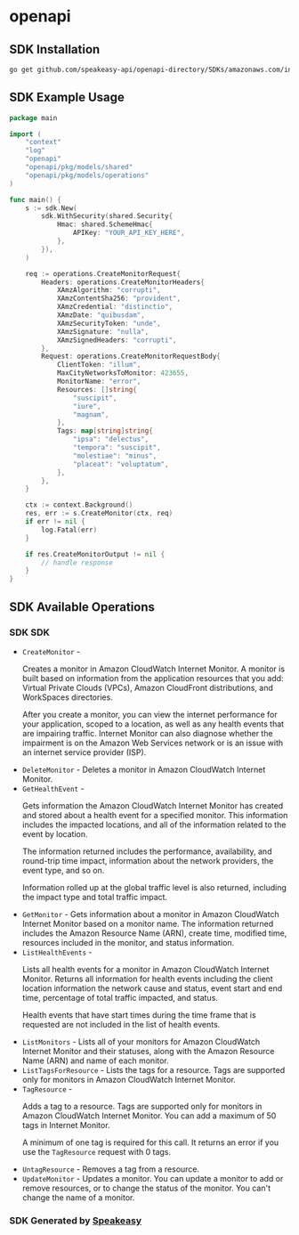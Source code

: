 # openapi

<!-- Start SDK Installation -->
## SDK Installation

```bash
go get github.com/speakeasy-api/openapi-directory/SDKs/amazonaws.com/internetmonitor/2021-06-03/go
```
<!-- End SDK Installation -->

## SDK Example Usage
<!-- Start SDK Example Usage -->
```go
package main

import (
    "context"
    "log"
    "openapi"
    "openapi/pkg/models/shared"
    "openapi/pkg/models/operations"
)

func main() {
    s := sdk.New(
        sdk.WithSecurity(shared.Security{
            Hmac: shared.SchemeHmac{
                APIKey: "YOUR_API_KEY_HERE",
            },
        }),
    )

    req := operations.CreateMonitorRequest{
        Headers: operations.CreateMonitorHeaders{
            XAmzAlgorithm: "corrupti",
            XAmzContentSha256: "provident",
            XAmzCredential: "distinctio",
            XAmzDate: "quibusdam",
            XAmzSecurityToken: "unde",
            XAmzSignature: "nulla",
            XAmzSignedHeaders: "corrupti",
        },
        Request: operations.CreateMonitorRequestBody{
            ClientToken: "illum",
            MaxCityNetworksToMonitor: 423655,
            MonitorName: "error",
            Resources: []string{
                "suscipit",
                "iure",
                "magnam",
            },
            Tags: map[string]string{
                "ipsa": "delectus",
                "tempora": "suscipit",
                "molestiae": "minus",
                "placeat": "voluptatum",
            },
        },
    }

    ctx := context.Background()
    res, err := s.CreateMonitor(ctx, req)
    if err != nil {
        log.Fatal(err)
    }

    if res.CreateMonitorOutput != nil {
        // handle response
    }
}
```
<!-- End SDK Example Usage -->

<!-- Start SDK Available Operations -->
## SDK Available Operations

### SDK SDK

* `CreateMonitor` - <p>Creates a monitor in Amazon CloudWatch Internet Monitor. A monitor is built based on information from the application resources that you add: Virtual Private Clouds (VPCs), Amazon CloudFront distributions, and WorkSpaces directories. </p> <p>After you create a monitor, you can view the internet performance for your application, scoped to a location, as well as any health events that are impairing traffic. Internet Monitor can also diagnose whether the impairment is on the Amazon Web Services network or is an issue with an internet service provider (ISP).</p>
* `DeleteMonitor` - Deletes a monitor in Amazon CloudWatch Internet Monitor. 
* `GetHealthEvent` - <p>Gets information the Amazon CloudWatch Internet Monitor has created and stored about a health event for a specified monitor. This information includes the impacted locations, and all of the information related to the event by location.</p> <p>The information returned includes the performance, availability, and round-trip time impact, information about the network providers, the event type, and so on.</p> <p>Information rolled up at the global traffic level is also returned, including the impact type and total traffic impact.</p>
* `GetMonitor` - Gets information about a monitor in Amazon CloudWatch Internet Monitor based on a monitor name. The information returned includes the Amazon Resource Name (ARN), create time, modified time, resources included in the monitor, and status information.
* `ListHealthEvents` - <p>Lists all health events for a monitor in Amazon CloudWatch Internet Monitor. Returns all information for health events including the client location information the network cause and status, event start and end time, percentage of total traffic impacted, and status.</p> <note> <p>Health events that have start times during the time frame that is requested are not included in the list of health events.</p> </note>
* `ListMonitors` - Lists all of your monitors for Amazon CloudWatch Internet Monitor and their statuses, along with the Amazon Resource Name (ARN) and name of each monitor.
* `ListTagsForResource` - Lists the tags for a resource. Tags are supported only for monitors in Amazon CloudWatch Internet Monitor.
* `TagResource` - <p>Adds a tag to a resource. Tags are supported only for monitors in Amazon CloudWatch Internet Monitor. You can add a maximum of 50 tags in Internet Monitor.</p> <p>A minimum of one tag is required for this call. It returns an error if you use the <code>TagResource</code> request with 0 tags.</p>
* `UntagResource` - Removes a tag from a resource.
* `UpdateMonitor` - Updates a monitor. You can update a monitor to add or remove resources, or to change the status of the monitor. You can't change the name of a monitor.
<!-- End SDK Available Operations -->

### SDK Generated by [Speakeasy](https://docs.speakeasyapi.dev/docs/using-speakeasy/client-sdks)
